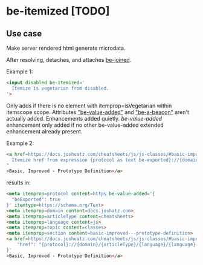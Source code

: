 # be-itemized [TODO]

## Use case

Make server rendered html generate microdata.

After resolving, detaches, and attaches [be-joined](https://github.com/bahrus/be-joined).

Example 1:

```html
<input disabled be-itemized='
  Itemize is vegetarian from disabled.
'>

```


Only adds if there is no element with itemprop=isVegetarian within itemscope scope.  Attributes ["be-value-added"](https://github.com/bahrus/be-value-added) and ["be-a-beacon"](https://github.com/bahrus/be-a-beacon) aren't actually added.  Enhancements added quietly.  *be-value-added* enhancement only added if no other be-value-added extended enhancement already present.


Example 2:

```html
<a href=https://docs.joshuatz.com/cheatsheets/js/js-classes/#basic-improved---prototype-definition be-itemized="
  Itemize href from expression {protocol as text be-exported}://{domain}/{articleType}/{language}/{language}-{classes}/#{section}.
"
>Basic, Improved - Prototype Definition</a>
```

results in:

```html
<meta itemprop=protocol content=https be-value-added='{
  "beExported": true
}' itemtype=https://schema.org/Text>
<meta itemprop=domain content=docs.joshatz.com>
<meta itemprop=articleType content=cheatsheets>
<meta itemprop=language content=js>
<meta itemprop=topic content=classes>
<meta itemprop=section content=basic-improved---prototype-definition>
<a href=https://docs.joshuatz.com/cheatsheets/js/js-classes/#basic-improved---prototype-definition be-joined='{
    "href": "{protocol}://{domain}/{articleType}/{language}/{language}-{classes}/#{section}"
}'
>Basic, Improved - Prototype Definition</a>

```




